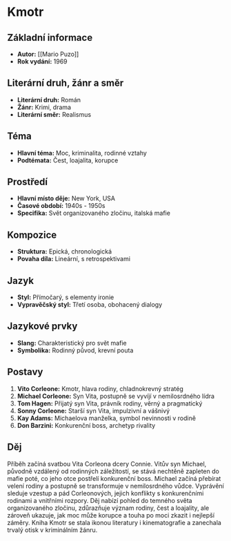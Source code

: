 # Kmotr
## Základní informace
- **Autor:** [[Mario Puzo]]
- **Rok vydání:** 1969

## Literární druh, žánr a směr 
- **Literární druh:** Román
- **Žánr:** Krimi, drama
- **Literární směr:** Realismus

## Téma 
- **Hlavní téma:** Moc, kriminalita, rodinné vztahy
- **Podtémata:** Čest, loajalita, korupce

## Prostředí 
- **Hlavní místo děje:** New York, USA
- **Časové období:** 1940s - 1950s
- **Specifika:** Svět organizovaného zločinu, italská mafie

## Kompozice 
- **Struktura:** Epická, chronologická
- **Povaha díla:** Lineární, s retrospektivami

## Jazyk 
- **Styl:** Přímočarý, s elementy ironie
- **Vypravěčský styl:** Třetí osoba, obohacený dialogy

## Jazykové prvky 
- **Slang:** Charakteristický pro svět mafie
- **Symbolika:** Rodinný původ, krevní pouta

## Postavy 
1. **Vito Corleone:** Kmotr, hlava rodiny, chladnokrevný stratég
2. **Michael Corleone:** Syn Vita, postupně se vyvíjí v nemilosrdného lídra
3. **Tom Hagen:** Přijatý syn Vita, právník rodiny, věrný a pragmatický
4. **Sonny Corleone:** Starší syn Vita, impulzivní a vášnivý
5. **Kay Adams:** Michaelova manželka, symbol nevinnosti v rodině
6. **Don Barzini:** Konkurenční boss, archetyp rivality

## Děj
Příběh začíná svatbou Vita Corleona dcery Connie. Vitův syn Michael, původně vzdálený od rodinných záležitostí, se stává nechtěně zapleten do mafie poté, co jeho otce postřelí konkurenční boss. Michael začíná přebírat velení rodiny a postupně se transformuje v nemilosrdného vůdce. Vyprávění sleduje vzestup a pád Corleonových, jejich konflikty s konkurenčními rodinami a vnitřními rozpory. Děj nabízí pohled do temného světa organizovaného zločinu, zdůrazňuje význam rodiny, čest a loajality, ale zároveň ukazuje, jak moc může korupce a touha po moci zkazit i nejlepší záměry. Kniha Kmotr se stala ikonou literatury i kinematografie a zanechala trvalý otisk v kriminálním žánru.